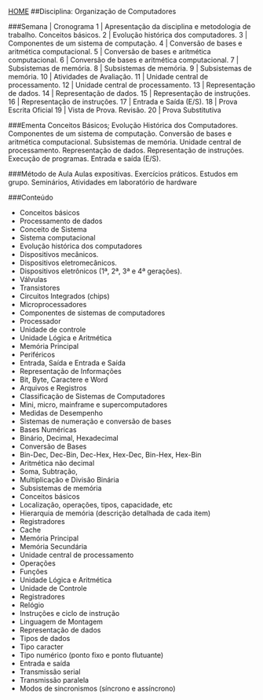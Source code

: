 [HOME](https://github.com/lucastafarelbs/Ensino-Superior-de-Informatica-GRATUITO) 
##Disciplina: Organização de Computadores

###Semana | Cronograma
1	| Apresentação da disciplina e metodologia de trabalho. Conceitos básicos.
2	| Evolução histórica dos computadores.
3	| Componentes de um sistema de computação.
4	| Conversão de bases e aritmética computacional.
5	| Conversão de bases e aritmética computacional.
6	| Conversão de bases e aritmética computacional.
7	| Subsistemas de memória.
8	| Subsistemas de memória.
9	| Subsistemas de memória.
10	| Atividades de Avaliação.
11	| Unidade central de processamento.
12	| Unidade central de processamento.
13	| Representação de dados.
14	| Representação de dados.
15	| Representação de instruções.
16	| Representação de instruções.
17	| Entrada e Saída (E/S).
18	| Prova Escrita Oficial
19	| Vista de Prova. Revisão.
20	| Prova Substitutiva

###Ementa
Conceitos Básicos; Evolução Histórica dos Computadores. Componentes de um sistema de computação. Conversão de bases e aritmética computacional. Subsistemas de memória. Unidade central de processamento. Representação de dados. Representação de instruções. Execução de programas. Entrada e saída (E/S).

###Método de Aula
Aulas expositivas. Exercícios práticos. Estudos em grupo. Seminários, Atividades em laboratório de hardware

###Conteúdo
- Conceitos básicos
- Processamento de dados
- Conceito de Sistema
- Sistema computacional
- Evolução histórica dos computadores
- Dispositivos mecânicos.
- Dispositivos eletromecânicos.
- Dispositivos eletrônicos (1ª, 2ª, 3ª e 4ª gerações).
- Válvulas
- Transistores
- Circuitos Integrados (chips)
- Microprocessadores
- Componentes de sistemas de computadores
- Processador
- Unidade de controle
- Unidade Lógica e Aritmética
- Memória Principal
- Periféricos
- Entrada, Saída e Entrada e Saída
- Representação de Informações
- Bit, Byte, Caractere e Word
- Arquivos e Registros
- Classificação de Sistemas de Computadores
- Mini, micro, mainframe e supercomputadores
- Medidas de Desempenho
- Sistemas de numeração e conversão de bases
- Bases Numéricas
- Binário, Decimal, Hexadecimal
- Conversão de Bases
- Bin-Dec, Dec-Bin, Dec-Hex, Hex-Dec, Bin-Hex, Hex-Bin
- Aritmética não decimal
- Soma, Subtração,
- Multiplicação e Divisão Binária
- Subsistemas de memória
- Conceitos básicos
- Localização, operações, tipos, capacidade, etc
- Hierarquia de memória (descrição detalhada de cada item)
- Registradores
- Cache
- Memória Principal
- Memória Secundária
- Unidade central de processamento
- Operações
- Funções
- Unidade Lógica e Aritmética
- Unidade de Controle
- Registradores
- Relógio
- Instruções e ciclo de instrução
- Linguagem de Montagem
- Representação de dados
- Tipos de dados
- Tipo caracter
- Tipo numérico (ponto fixo e ponto flutuante)
- Entrada e saída
- Transmissão serial
- Transmissão paralela
- Modos de sincronismos (síncrono e assíncrono)